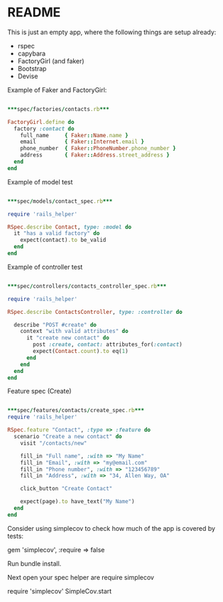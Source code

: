 # README

This is just an empty app, where the following things are setup already:

* rspec
* capybara
* FactoryGirl (and faker)
* Bootstrap
* Devise


Example of Faker and FactoryGirl:

```ruby

***spec/factories/contacts.rb***

FactoryGirl.define do
  factory :contact do
    full_name     { Faker::Name.name }
    email         { Faker::Internet.email }
    phone_number  { Faker::PhoneNumber.phone_number }
    address       { Faker::Address.street_address }
  end
end

```

Example of model test

```ruby

***spec/models/contact_spec.rb***

require 'rails_helper'

RSpec.describe Contact, type: :model do
  it "has a valid factory" do
    expect(contact).to be_valid
  end
end

```

Example of controller test

```ruby

***spec/controllers/contacts_controller_spec.rb***

require 'rails_helper'

RSpec.describe ContactsController, type: :controller do

  describe "POST #create" do
    context "with valid attributes" do
      it "create new contact" do
        post :create, contact: attributes_for(:contact)
        expect(Contact.count).to eq(1)
      end
    end
  end
end

```

Feature spec (Create)

```ruby

***spec/features/contacts/create_spec.rb***
require 'rails_helper'

RSpec.feature "Contact", :type => :feature do
  scenario "Create a new contact" do
    visit "/contacts/new"

    fill_in "Full name", :with => "My Name"
    fill_in "Email", :with => "my@email.com"
    fill_in "Phone number", :with => "123456789"
    fill_in "Address", :with => "34, Allen Way, OA"

    click_button "Create Contact"

    expect(page).to have_text("My Name")
  end
end

```

Consider using simplecov to check how much of the app is covered by tests:

gem 'simplecov', :require => false

Run bundle install.

Next open your spec helper are require simplecov

require 'simplecov'
SimpleCov.start
